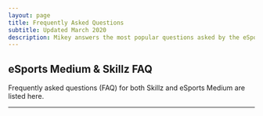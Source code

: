 ```yaml
---
layout: page
title: Frequently Asked Questions
subtitle: Updated March 2020
description: Mikey answers the most popular questions asked by the eSportsMedium community, related to Skillz games, payouts, cashouts and promotional codes.
---
```


## eSports Medium & Skillz FAQ

Frequently asked questions (FAQ) for both Skillz and eSports Medium are listed here.

---
&nbsp;
